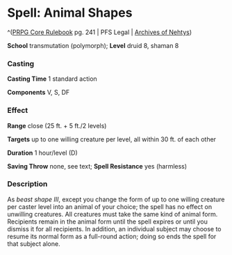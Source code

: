 # Spell: Animal Shapes

^([PRPG Core Rulebook][ss-animal-shapes] pg. 241 | PFS Legal | [Archives of Nehtys][sn-animal-shapes])

**School** transmutation (polymorph); **Level** druid 8, shaman 8

### Casting

**Casting Time** 1 standard action  

**Components** V, S, DF

### Effect

**Range** close (25 ft. + 5 ft./2 levels)  

**Targets** up to one willing creature per level, all within 30 ft. of each other  

**Duration** 1 hour/level (D)  

**Saving Throw** none, see text; **Spell Resistance** yes (harmless)

### Description

As _beast shape III_, except you change the form of up to one willing creature per caster level into an animal of your choice; the spell has no effect on unwilling creatures. All creatures must take the same kind of animal form. Recipients remain in the animal form until the spell expires or until you dismiss it for all recipients. In addition, an individual subject may choose to resume its normal form as a full-round action; doing so ends the spell for that subject alone.

[ss-animal-shapes]: http://paizo.com/pathfinderRPG/v57
[sn-animal-shapes]: http://www.archivesofnethys.com/SpellDisplay.aspx?ItemName=Animal%20Shapes